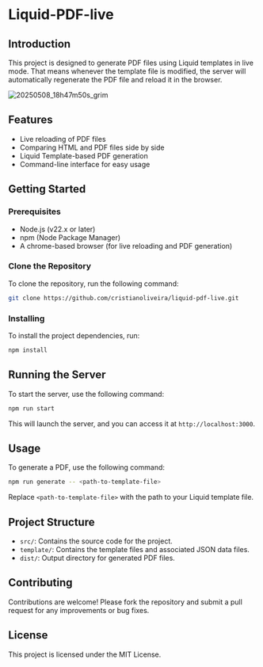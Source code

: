 # Liquid-PDF-live

## Introduction

This project is designed to generate PDF files using Liquid templates in live mode.
That means whenever the template file is modified, the server will automatically regenerate the PDF file and reload it in the browser.

![20250508_18h47m50s_grim](https://github.com/user-attachments/assets/ada16cc2-dabc-478c-b2c9-7576b8d63587)

## Features

- Live reloading of PDF files
- Comparing HTML and PDF files side by side
- Liquid Template-based PDF generation
- Command-line interface for easy usage

## Getting Started

### Prerequisites

 - Node.js (v22.x or later)
 - npm (Node Package Manager)
 - A chrome-based browser (for live reloading and PDF generation)

### Clone the Repository

To clone the repository, run the following command:

```bash 
git clone https://github.com/cristianoliveira/liquid-pdf-live.git
```

### Installing

To install the project dependencies, run:

```bash
npm install
```

## Running the Server

To start the server, use the following command:

```bash
npm run start
```

This will launch the server, and you can access it at `http://localhost:3000`.

## Usage

To generate a PDF, use the following command:

```bash
npm run generate -- <path-to-template-file>
```

Replace `<path-to-template-file>` with the path to your Liquid template file.

## Project Structure

- `src/`: Contains the source code for the project.
- `template/`: Contains the template files and associated JSON data files.
- `dist/`: Output directory for generated PDF files.

## Contributing

Contributions are welcome! Please fork the repository and submit a pull request for any improvements or bug fixes.

## License

This project is licensed under the MIT License.
